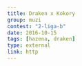 ```yaml
---
title: Draken x Kokory
group: muzi
contest: "2-liga-b"
date: 2016-10-15
tags: [hazena, draken]
type: external
link: http
---
```

